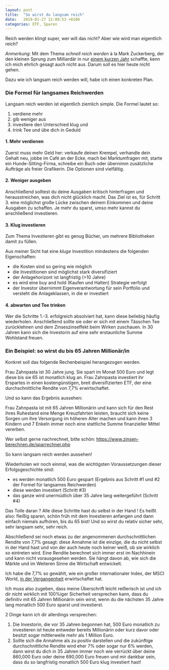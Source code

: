 ```yaml
---
layout: post
title:  "So wirst du langsam reich"
date:   2019-01-27 12:09:53 +0100
categories: ETF, Sparen
---
```


Reich werden klingt super, wer will das nicht? Aber wie wird man eigentlich reich?

_Anmerkung_: Mit dem Thema _schnell reich werden_ à la Mark Zuckerberg, der den kleinen Sprung zum Milliardär in nur [einem kurzen Jahr](https://www.businessinsider.de/how-long-it-took-entrepreneurs-to-become-billionaires-2016-2-4?r=US&IR=T) schaffte, kenn ich mich ehrlich gesagt auch nicht aus. Darum soll es hier heute nicht gehen. 

Dazu wie ich langsam reich werden will, habe ich einen konkreten Plan. 

### Die Formel für langsames Reichwerden

Langsam reich werden ist eigentlich ziemlich simple. Die Formel lautet so: 
1) verdiene mehr
2) gib weniger aus 
3) investiere den Unterschied klug und 
4) trink Tee und übe dich in Geduld

#### 1. Mehr verdienen

Zuerst muss mehr Geld her: verkaufe deinen Krempel, verhandle dein Gehalt neu, jobbe im Café an der Ecke, mach bei Marktumfragen mit, starte ein Hunde-Sitting-Firma, schreibe ein Buch oder übernimm zusätzliche Aufträge als freier Grafikerin. Die Optionen sind vielfältig.

#### 2. Weniger ausgeben

Anschließend solltest du deine Ausgaben kritisch hinterfragen und herausstreichen, was dich nicht glücklich macht. Das Ziel ist es, für Schritt 3. eine möglichst große Lücke zwischen deinem Einkommen und deine Ausgaben zu schaffen. Je mehr du sparst, umso mehr kannst du anschließend investieren. 

#### 3. Klug investieren

Zum Thema Investieren gibt es genug Bücher, um mehrere Bibliotheken damit zu füllen. 

Aus meiner Sicht hat eine _kluge_ Investition mindestens die folgenden Eigenschaften:
* die Kosten sind so gering wie möglich
* die Investitionen sind möglichst stark diversifiziert 
* der Anlagehorizont ist langfristig (>10 Jahre)
* es wird eine buy and hold (Kaufen und Halten) Strategie verfolgt
* der Investor übernimmt Eigenverantwortung für sein Portfolio und versteht die Anlageklassen, in die er investiert 

#### 4. abwarten und Tee trinken

Wer die Schritte 1.-3. erfolgreich absolviert hat, kann diese beliebig häufig wiederholen. Anschließend sollte sie oder er sich mit einem Tässchen Tee zurücklehnen und dem Zinseszinseffekt beim Wirken zuschauen. In 30 Jahren kann sich die Investorin auf eine sehr erstaunliche Summe Wohlstand freuen.

### Ein Beispiel: so wirst du bis 65 Jahren Millionär/in

Konkret soll das folgende Rechenbeispiel herangezogen werden.

Frau Zahnpasta ist 30 Jahre jung. Sie spart im Monat 500 Euro und legt diese bis sie 65 ist monatlich klug an. Frau Zahnpasta investiert ihr Erspartes in einen kostengünstigen, breit diversifizierten ETF, der eine durchschnittliche Rendite von 7,7% erwirtschaftet. 

Und so kann das Ergebnis aussehen:


Frau Zahnpasta ist mit 65 Jahren Millionärin und kann sich für den Rest ihres Ruhestand eine Menge Kreuzfahrten leisten, braucht sich keine Sorgen um ihre Versorgung im höheren Alter machen und kann ihren 3 Kindern und 7 Enkeln immer noch eine stattliche Summe finanzieller Mittel vererben.

Wer selbst gerne nachrechnet, bitte schön: https://www.zinsen-berechnen.de/sparrechner.php

So kann langsam reich werden aussehen! 

Wiederholen wir noch einmal, was die wichtigsten Voraussetzungen dieser Erfolgsgeschichte sind: 

* es werden monatlich 500 Euro gespart (Ergebnis aus Schritt #1 und #2 der Formel für langsames Reichwerden)
* diese werden investiert (Schritt #3)
* das ganze wird unermüdlich über 35 Jahre lang weitergeführt (Schritt #4)

Das Tolle daran ? Alle diese Schritte hast du selbst in der Hand ! Es heißt also: fleißig sparen, schön früh mit dem Investieren anfangen und dann einfach niemals aufhören, bis du 65 bist! Und so wirst du relativ sicher sehr, sehr langsam sehr, sehr reich. 

Abschließend sei noch etwas zu der angenommenen durchschnittlichen Rendite von 7,7% gesagt: diese Annahme ist die einzige, die du nicht selbst in der Hand hast und von der auch heute noch keiner weiß, ob sie wirklich so eintreten wird. Eine Rendite berechnet sich immer erst im Nachhinein und kann nicht vorausgesehen werden. Sie hängt davon ab, wie sich die Märkte und im Weiteren Sinne die Wirtschaft entwickelt. 

Ich habe die 7,7% so gewählt, wie ein großer internationaler Index, der MSCI World, [in der Vergangenheit](https://www.finanztip.de/presse/pm-finanztip-msci-world-rendite/) erwirtschaftet hat.


Ich muss also zugeben, dass meine Überschrift leicht reißerisch ist und ich dir nicht wirklich mit 100%iger Sicherheit versprechen kann, dass du definitiv mit 65 Jahren Millionärin sein wirst, wenn du die nächsten 35 Jahre lang monatlich 500 Euro sparst und investierst.

2 Dinge kann ich dir allerdings versprechen:
1. Die Investorin, die vor 35 Jahren begonnen hat, 500 Euro monatlich zu investieren ist heute entweder bereits Millionärin oder kurz davor oder besitzt sogar mittlerweile mehr als 1 Million Euro.
2. Sollte sich die Annahme als zu positiv darstellen und die zukünftige durchschnittliche Rendite wird eher 7% oder sogar nur 6% werden, dann wirst du dich in 35 Jahren immer noch wie verrückt über deine 860,000 Euro oder deine 690,000 Euro freuen und mir dankbar sein, dass du so langfristig monatlich 500 Euro klug investiert hast!

